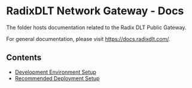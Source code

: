 # RadixDLT Network Gateway - Docs

The folder hosts documentation related to the Radix DLT Public Gateway.

For general documentation, please visit https://docs.radixdlt.com/.

## Contents

* [Development Environment Setup](./development)
* [Recommended Deployment Setup](../deployment)
